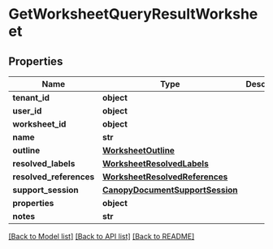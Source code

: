 # GetWorksheetQueryResultWorksheet


## Properties
Name | Type | Description | Notes
------------ | ------------- | ------------- | -------------
**tenant_id** | **object** |  | 
**user_id** | **object** |  | 
**worksheet_id** | **object** |  | 
**name** | **str** |  | 
**outline** | [**WorksheetOutline**](WorksheetOutline.md) |  | 
**resolved_labels** | [**WorksheetResolvedLabels**](WorksheetResolvedLabels.md) |  | [optional] 
**resolved_references** | [**WorksheetResolvedReferences**](WorksheetResolvedReferences.md) |  | [optional] 
**support_session** | [**CanopyDocumentSupportSession**](CanopyDocumentSupportSession.md) |  | [optional] 
**properties** | **object** |  | [optional] 
**notes** | **str** |  | [optional] 

[[Back to Model list]](../README.md#documentation-for-models) [[Back to API list]](../README.md#documentation-for-api-endpoints) [[Back to README]](../README.md)


